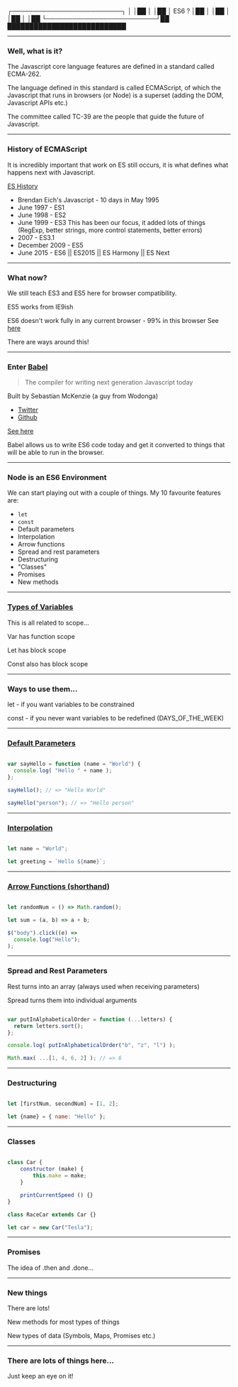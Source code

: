 ┌─────────────────────────┐
│                         │██
│                         │██
│         ES6 ?           │██
│                         │██
│                         │██
│                         │██
└─────────────────────────┘██
  ███████████████████████████

---
### Well, what is it?

The Javascript core language features are defined in a
standard called ECMA-262.

The language defined in this standard is called ECMAScript,
of which the Javascript that runs in browsers (or Node) is
a superset (adding the DOM, Javascript APIs etc.)

The committee called TC-39 are the people that guide the
future of Javascript.

---
### History of ECMAScript

It is incredibly important that work on ES still occurs, it
is what defines what happens next with Javascript.

[ES History](https://en.wikipedia.org/wiki/ECMAScript)

- Brendan Eich's Javascript - 10 days in May 1995
- June 1997 - ES1
- June 1998 - ES2
- June 1999 - ES3 This has been our focus, it added lots of things
  (RegExp, better strings, more control statements, better errors)
- 2007 - ES3.1
- December 2009 - ES5
- June 2015 - ES6 || ES2015 || ES Harmony || ES Next

---
### What now?

We still teach ES3 and ES5 here for browser compatibility.

ES5 works from IE9ish

ES6 doesn't work fully in any current browser - 99% in this browser
    See [here](https://kangax.github.io/compat-table/es6/)

There are ways around this!

---
### Enter [Babel](https://babeljs.io/)

> The compiler for writing next generation Javascript today

Built by Sebastian McKenzie (a guy from Wodonga)
- [Twitter](https://twitter.com/sebmck)
- [Github](https://github.com/kittens)

[See here](https://medium.com/@sebmck/2015-in-review-51ac7035e272#.h8m88g6xj)

Babel allows us to write ES6 code today and get it converted to things
that will be able to run in the browser.

---
### Node is an ES6 Environment

We can start playing out with a couple of things. My 10 favourite features are:

- ` let `
- ` const `
- Default parameters
- Interpolation
- Arrow functions
- Spread and rest parameters
- Destructuring
- "Classes"
- Promises
- New methods

---
### [Types of Variables](https://bit.ly/1o1sWrZ)

This is all related to scope...

Var has function scope

Let has block scope

Const also has block scope

---
### Ways to use them...

let - if you want variables to be constrained

const - if you never want variables to be redefined (DAYS_OF_THE_WEEK)

---
### [Default Parameters](https://bit.ly/1mrbV90)

```javascript

var sayHello = function (name = "World") {
  console.log( "Hello " + name );
};

sayHello(); // => "Hello World"

sayHello("person"); // => "Hello person"

```

---
### [Interpolation](https://bit.ly/1Q6k5v2)

```javascript

let name = "World";

let greeting = `Hello ${name}`;

```

---
### [Arrow Functions (shorthand)](https://bit.ly/1PjUlOK)

```javascript

let randomNum = () => Math.random();

let sum = (a, b) => a + b;

$("body").click((e) =>
  console.log("Hello");
);

```

---
### Spread and Rest Parameters

Rest turns into an array (always used when receiving parameters)

Spread turns them into individual arguments

```javascript

var putInAlphabeticalOrder = function (...letters) {
  return letters.sort();
};

console.log( putInAlphabeticalOrder("b", "z", "l") );

Math.max( ...[1, 4, 6, 2] ); // => 6

```

---
### Destructuring

```javascript

let [firstNum, secondNum] = [1, 2];

let {name} = { name: "Hello" };

```

---
### Classes

```javascript

class Car {
    constructor (make) {
        this.make = make;
    }

    printCurrentSpeed () {}
}

class RaceCar extends Car {}

let car = new Car("Tesla");

```

---
### Promises

The idea of .then and .done...

---
### New things

There are lots!

New methods for most types of things

New types of data (Symbols, Maps, Promises etc.)

---
### There are lots of things here...

Just keep an eye on it!
